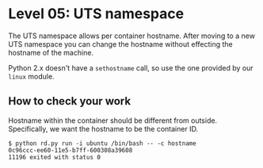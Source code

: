# Level 05: UTS namespace

The UTS namespace allows per container hostname. After moving to a new UTS namespace you can change the hostname without effecting the hostname of the machine.

Python 2.x doesn't have a `sethostname` call, so use the one provided by our `linux` module.

## How to check your work

Hostname within the container should be different from outside. Specifically, we want the hostname to be the container ID.

```
$ python rd.py run -i ubuntu /bin/bash -- -c hostname
0c96ccc-ee60-11e5-b7ff-600308a39608
11196 exited with status 0
```
